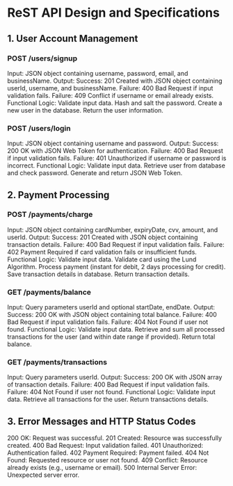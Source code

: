# ReST API Design and Specifications 

## 1. User Account Management
### POST /users/signup
Input: JSON object containing username, password, email, and businessName.
Output:
Success: 201 Created with JSON object containing userId, username, and businessName.
Failure: 400 Bad Request if input validation fails.
Failure: 409 Conflict if username or email already exists.
Functional Logic:
Validate input data.
Hash and salt the password.
Create a new user in the database.
Return the user information.
### POST /users/login
Input: JSON object containing username and password.
Output:
Success: 200 OK with JSON Web Token for authentication.
Failure: 400 Bad Request if input validation fails.
Failure: 401 Unauthorized if username or password is incorrect.
Functional Logic:
Validate input data.
Retrieve user from database and check password.
Generate and return JSON Web Token.
## 2. Payment Processing
### POST /payments/charge
Input: JSON object containing cardNumber, expiryDate, cvv, amount, and userId.
Output:
Success: 201 Created with JSON object containing transaction details.
Failure: 400 Bad Request if input validation fails.
Failure: 402 Payment Required if card validation fails or insufficient funds.
Functional Logic:
Validate input data.
Validate card using the Lund Algorithm.
Process payment (instant for debit, 2 days processing for credit).
Save transaction details in database.
Return transaction details.
### GET /payments/balance
Input: Query parameters userId and optional startDate, endDate.
Output:
Success: 200 OK with JSON object containing total balance.
Failure: 400 Bad Request if input validation fails.
Failure: 404 Not Found if user not found.
Functional Logic:
Validate input data.
Retrieve and sum all processed transactions for the user (and within date range if provided).
Return total balance.
### GET /payments/transactions
Input: Query parameters userId.
Output:
Success: 200 OK with JSON array of transaction details.
Failure: 400 Bad Request if input validation fails.
Failure: 404 Not Found if user not found.
Functional Logic:
Validate input data.
Retrieve all transactions for the user.
Return transactions details.
## 3. Error Messages and HTTP Status Codes
200 OK: Request was successful.
201 Created: Resource was successfully created.
400 Bad Request: Input validation failed.
401 Unauthorized: Authentication failed.
402 Payment Required: Payment failed.
404 Not Found: Requested resource or user not found.
409 Conflict: Resource already exists (e.g., username or email).
500 Internal Server Error: Unexpected server error.